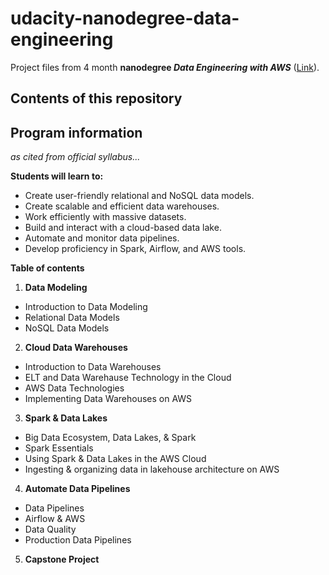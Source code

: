 # udacity-nanodegree-data-engineering

Project files from 4 month **nanodegree *Data Engineering with AWS*** ([Link](https://www.udacity.com/course/data-engineer-nanodegree--nd027?utm_source=gsem_brand&utm_medium=ads_r&utm_campaign=19167921312_c_individuals&utm_term=143524475719&utm_keyword=udacity%20data%20engineer_e&gclid=EAIaIQobChMI5pnE5efE_AIVehoGAB1t9QJ3EAAYASAAEgJwLPD_BwE)). 


## Contents of this repository


## Program information

*as cited from official syllabus...*

**Students will learn to:**
- Create user-friendly relational and NoSQL data models.
- Create scalable and efficient data warehouses.
- Work efficiently with massive datasets.
- Build and interact with a cloud-based data lake.
- Automate and monitor data pipelines.
- Develop proficiency in Spark, Airflow, and AWS tools.

**Table of contents**

1. **Data Modeling**
  - Introduction to Data Modeling
  - Relational Data Models
  - NoSQL Data Models
2. **Cloud Data Warehouses**
  - Introduction to Data Warehouses
  - ELT and Data Warehause Technology in the Cloud
  - AWS Data Technologies
  - Implementing Data Warehouses on AWS
3. **Spark & Data Lakes**
  - Big Data Ecosystem, Data Lakes, & Spark
  - Spark Essentials
  - Using Spark & Data Lakes in the AWS Cloud
  - Ingesting & organizing data in lakehouse architecture on AWS
4. **Automate Data Pipelines**
  - Data Pipelines
  - Airflow & AWS
  - Data Quality
  - Production Data Pipelines
5. **Capstone Project**







